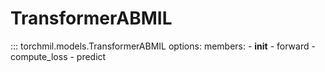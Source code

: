 # TransformerABMIL

::: torchmil.models.TransformerABMIL
    options:
        members:
            - __init__
            - forward
            - compute_loss
            - predict